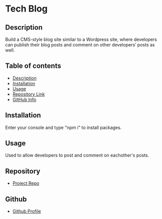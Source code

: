 # **Tech Blog**

## Description
Build a CMS-style blog site similar to a Wordpress site, where developers can publish their blog posts and comment on other developers’ posts as well.

## Table of contents
- [Description](#Description)
- [Installation](#Installation)
- [Usage](#Usage)
- [Repository Link](#Repository)
- [GitHub Info](#GitHub)

## Installation
Enter your console and type "npm i" to install packages.

## Usage
Used to allow developers to post and comment on eachother's posts.

## Repository
- [Project Repo](https://github.com/noahwesttech/Tech-Blog)

## Github
- [Github Profile](https://github.com/noahwesttech)